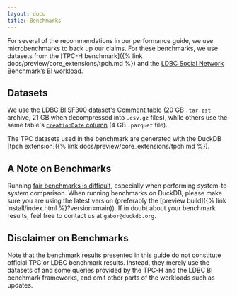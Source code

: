 ```yaml
---
layout: docu
title: Benchmarks
---
```


For several of the recommendations in our performance guide, we use microbenchmarks to back up our claims. For these benchmarks, we use datasets from the [TPC-H benchmark]({% link docs/preview/core_extensions/tpch.md %}) and the [LDBC Social Network Benchmark’s BI workload](https://github.com/ldbc/ldbc_snb_bi/blob/main/snb-bi-pre-generated-data-sets.md#compressed-csvs-in-the-composite-merged-fk-format).

<!--
## Benchmark Environment

The benchmarks in the performance guide executed on a 2022 MacBook Pro with a 12-core M2 Pro CPU, 32 GiB RAM and 1 TB disk.
-->

## Datasets

We use the [LDBC BI SF300 dataset's Comment table](https://blobs.duckdb.org/data/ldbc-sf300-comments.tar.zst) (20 GB `.tar.zst` archive, 21 GB when decompressed into `.csv.gz` files),
while others use the same table's [`creationDate` column](https://blobs.duckdb.org/data/ldbc-sf300-comments-creationDate.parquet) (4 GB `.parquet` file).

The TPC datasets used in the benchmark are generated with the DuckDB [tpch extension]({% link docs/preview/core_extensions/tpch.md %}).

## A Note on Benchmarks

Running [fair benchmarks is difficult](https://hannes.muehleisen.org/publications/DBTEST2018-performance-testing.pdf), especially when performing system-to-system comparison.
When running benchmarks on DuckDB, please make sure you are using the latest version (preferably the [preview build]({% link install/index.html %}?version=main)).
If in doubt about your benchmark results, feel free to contact us at `gabor@duckdb.org`.

## Disclaimer on Benchmarks

Note that the benchmark results presented in this guide do not constitute official TPC or LDBC benchmark results. Instead, they merely use the datasets of and some queries provided by the TPC-H and the LDBC BI benchmark frameworks, and omit other parts of the workloads such as updates.
